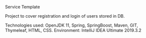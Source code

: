 Service Template

Project to cover registration and login of users stored in DB.

Technologies used: OpenJDK 11, Spring, SpringBoost, Maven, GIT, Thymeleaf, HTML, CSS.
Environment: IntelliJ IDEA Ultimate 2019.3.2
